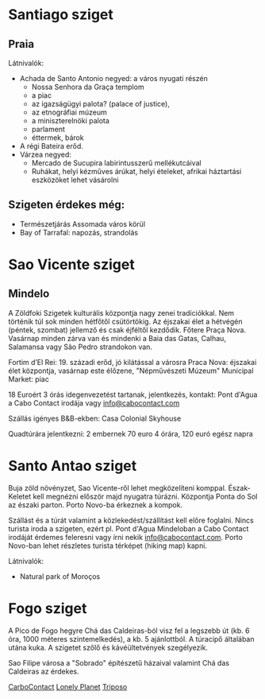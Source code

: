 
# Santiago sziget
## Praia

Látnivalók:
* Achada de Santo Antonio negyed: a város nyugati részén
  * Nossa Senhora da Graça templom
  * a piac
  * az igazságügyi palota? (palace of justice),
  * az etnográfiai múzeum
  * a miniszterelnöki palota
  * parlament
  * éttermek, bárok
* A régi Bateira erőd. 
* Várzea negyed:
  * Mercado de Sucupira labirintusszerű mellékutcáival
  * Ruhákat, helyi kézműves árúkat, helyi ételeket, afrikai háztartási
    eszközöket lehet vásárolni

## Szigeten érdekes még:

* Természetjárás Assomada város körül
* Bay of Tarrafal: napozás, strandolás

# Sao Vicente sziget

## Mindelo
A Zöldfoki Szigetek kulturális központja nagy zenei tradíciókkal. Nem történik
túl sok minden hétfőtől csütörtökig. Az éjszakai élet a hétvégén (péntek,
szombat) jellemző és csak éjféltől kezdődik. Főtere Praça Nova. Vasárnap minden
zárva van és mindenki a Baia das Gatas, Calhau, Salamansa vagy São Pedro
strandokon van.

Fortim d’El Rei: 19. századi erőd, jó kilátással a városra
Praca Nova: éjszakai élet központja, vasárnap este élőzene, "Népművészeti Múzeum"
Municipal Market: piac

18 Euroért 3 órás idegenvezetést tartanak, jelentkezés, kontakt: Pont d'Agua
a Cabo Contact irodája vagy info@cabocontact.com

Szállás igényes B&B-ekben:
Casa Colonial
Skyhouse

Quadtúrára jelentkezni: 2 embernek 70 euro 4 órára, 120 euró egész napra

# Santo Antao sziget

Buja zöld növényzet, Sao Vicente-ről lehet megközelíteni komppal. Észak-Keletet
kell megnézni először majd nyugatra túrázni. Központja Ponta do Sol az északi
parton. Porto Novo-ba érkeznek a kompok.

Szállást és a túrát valamint a közlekedést/szállítást kell előre foglalni. Nincs
turista iroda a szigeten, ezért pl. Pont d'Agua Mindeloban a Cabo Contact irodáját
érdemes feleresni vagy írni nekik info@cabocontact.com. Porto Novo-ban lehet 
részletes turista térképet (hiking map) kapni.

Látnivalók:
* Natural park of Moroços

# Fogo sziget

A Pico de Fogo hegyre Chá das Caldeiras-ból visz fel a legszebb út (kb. 6 óra,
1000 méteres szintemelkedés), a kb. 5 ajánlottból. A túracipő általában utána
kuka. A szigetet szőlő és kávéültetvények szegélyezik.

Sao Filipe városa a "Sobrado" építészetű házaival valamint Chá das Caldeiras
az érdekes.


[CarboContact](http://www.cabocontact.com)
[Lonely Planet](http://www.lonelyplanet.com/cape-verde)
[Triposo](https://www.triposo.com/loc/Cape_Verde)

